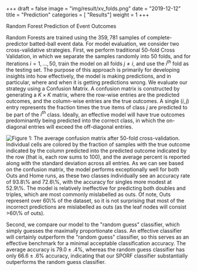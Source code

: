 +++
draft = false
image = "img/result/xv_folds.png"
date = "2019-12-12"
title = "Prediction"
categories = [ "Results"]
weight = 1
+++

Random Forest Prediction of Event Outcomes

<!--more-->

Random Forests are trained using the $359,781$ samples of complete-predictor batted-ball event data. For model evaluation, we consider two cross-validative strategies. First, we perform traditional $50$-fold Cross Validation, in which we separate the samples randomly into $50$ folds, and for iterations $i=1, ..., 50$, train the model on all folds $j \neq i$, and use the $i^{th}$ fold as the testing set. The purpose of this approach is primarily for developing insights into how effectively, the model is making predictions, and in particular, where and when it is getting predictions wrong. We evaluate our strategy using a Confusion Matrix. A confusion matrix is constructed by generating a $K\times K$ matrix, where the row-wise entries are the predicted outcomes, and the column-wise entries are the true outcomes. A single $(i, j)$ entry represents the fraction times the true items of class $j$ are predicted to be part of the $i^{th}$ class. Ideally, an effective model will have true outcomes predominantly being predicted into the correct class, in which the on-diagonal entries will exceed the off-diagonal entries.

![Figure 1: The average confusion matrix after $50$-fold cross-validation. Individual cells are colored by the fraction of samples with the true outcome indicated by the column predicted into the predicted outcome indicated by the row (that is, each row sums to $100$), and the average percent is reported along with the standard deviation across all entries. As we can see based on the confusion matrix, the model performs exceptionally well for both Outs and Home runs, as these two classes individually see an accuracy rate of $93.8\%$ and $72.6\%$, with the accuracy for singles more modest at $52.9\%$. The model is relatively ineffective for predicting both doubles and triples, which are most commonly mislabelled as outs. Of note, Outs represent over $60\%$ of the dataset, so it is not surprising that most of the incorrect predictions are mislabelled as outs (as the leaf nodes will consist $>60\%$ of outs).](/img/result/xv_folds.png)

Second, we compare our model to the "random guess" classifier, which simply guesses the maximally proportionate class. An effective classifier will certainly outperform the "random guess" classifier, so this serves as an effective benchmark for a minimal acceptable classification accuracy. The average accuracy is $79.0\pm.4\%$, whereas the random guess classifier has only $66.6\pm .6\%$ accuracy, indicating that our SPORF classifier substantially outperforms the random guess classifier. 
